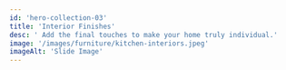 ```yaml
---
id: 'hero-collection-03'
title: 'Interior Finishes'
desc: ' Add the final touches to make your home truly individual.'
image: '/images/furniture/kitchen-interiors.jpeg'
imageAlt: 'Slide Image'
---
```

